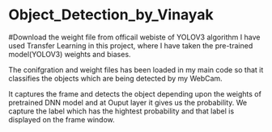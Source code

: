 # Object_Detection_by_Vinayak

#Download the weight file from officail webiste of YOLOV3 algorithm
I have used Transfer Learning in this project, where I have taken the pre-trained model(YOLOV3) weights and biases.

The conifgration and weight files has been loaded in my main code so that it classifies the objects which are being detected by my WebCam.

It captures the frame and detects the object depending upon the weights of pretrained DNN model and at Ouput layer it gives us the probability.
We capture the label which has the hightest probability and that label is displayed on the frame window.
